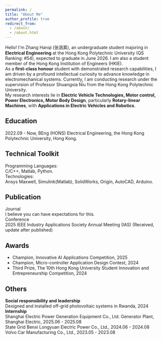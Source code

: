 ```yaml
---
permalink: /
title: "About Me"
author_profile: true
redirect_from: 
  - /about/
  - /about.html
---
```


Hello! I'm Zhang Hanqi (张涵萁), an undergraduate student majoring in **Electrical Engineering** at the Hong Kong Polytechnic University (QS Ranking: #54), expected to graduate in June 2026. I am also a student member of the Hong Kong Institution of Engineers (HKIE).  
As a **first-class honour** student with demonstrated research capabilities, I am driven by a profound intellectual curiosity to advance knowledge in electromechanical systems. Currently, I am conducting research under the supervision of Professor Shuangxia Niu from the Hong Kong Polytechnic University.  
My research interests lie in **Electric Vehicle Technologies, Motor control, Power Electronics, Motor Body Design**, particularly **Rotary-linear Machines**, with **Applications in Electric Vehicles and Robotics**.  

Education
------
2022.09 - Now, BEng (HONS) Electrical Engineering, the Hong Kong Polytechnic University, Hong Kong.  

Technical Toolkit
------
Programming Languages:  
C/C++, Matlab, Python.  
Technologies:  
Ansys Maxwell, Simulink(Matlab), SolidWorks, Origin, AutoCAD, Arduino.  

Publication
------
Journal  
I believe you can have expectations for this.  
Conference  
2025 IEEE Industry Applications Society Annual Meeting (IAS) (Received, update after published)  

Awards
------
- Champion, Innovative AI Applications Competition, 2025
- Champion, Micro-controller Application Design Contest, 2024
- Third Prize, The 10th Hong Kong University Student Innovation and Entrepreneurship Competition, 2024

Others
------
**Social responsibility and leadership**  
Designed and installed off-grid photovoltaic systems in Rwanda, 2024  
**Internship**  
Shanghai Electric Power Generation Equipment Co., Ltd. Generator Plant, Shanghai Electric, 2025.06 - 2025.08  
State Grid Benxi Longyuan Electric Power Co., Ltd., 2024.06 - 2024.08  
Volvo Car Manufacturing Co., Ltd., 2023.05 - 2023.08  

